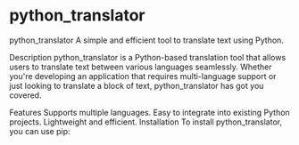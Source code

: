 # python_translator

python_translator
A simple and efficient tool to translate text using Python.

Description
python_translator is a Python-based translation tool that allows users to translate text between various languages seamlessly. Whether you're developing an application that requires multi-language support or just looking to translate a block of text, python_translator has got you covered.

Features
Supports multiple languages.
Easy to integrate into existing Python projects.
Lightweight and efficient.
Installation
To install python_translator, you can use pip:
